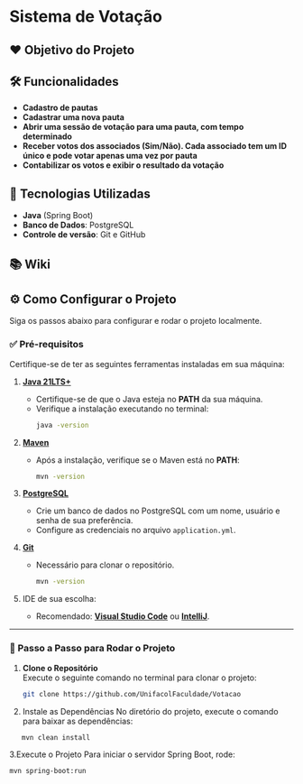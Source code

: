 # Sistema de Votação 

## ❤️ Objetivo do Projeto  


## 🛠️ Funcionalidades  
- **Cadastro de pautas**  
- **Cadastrar uma nova pauta**
- **Abrir uma sessão de votação para uma pauta, com tempo determinado**
- **Receber votos dos associados (Sim/Não). Cada associado tem um ID único e pode votar apenas uma vez por pauta**
- **Contabilizar os votos e exibir o resultado da votação**

## 🚀 Tecnologias Utilizadas  
- **Java** (Spring Boot)  
- **Banco de Dados**: PostgreSQL   
- **Controle de versão**: Git e GitHub  

## 📚 Wiki  
  




## ⚙️ Como Configurar o Projeto  

Siga os passos abaixo para configurar e rodar o projeto localmente.

### ✅ Pré-requisitos  
Certifique-se de ter as seguintes ferramentas instaladas em sua máquina:  
1. [**Java 21LTS+**](https://www.oracle.com/java/technologies/javase-downloads.html)  
   - Certifique-se de que o Java esteja no **PATH** da sua máquina.  
   - Verifique a instalação executando no terminal:  
     ```bash
     java -version
     ```  
2. [**Maven**](https://maven.apache.org/download.cgi)  
   - Após a instalação, verifique se o Maven está no **PATH**:  
     ```bash
     mvn -version
     ```  
3. [**PostgreSQL**](https://www.postgresql.org/download/)  
   - Crie um banco de dados no PostgreSQL com um nome, usuário e senha de sua preferência.  
   - Configure as credenciais no arquivo `application.yml`.  

4. [**Git**](https://git-scm.com/downloads)  
   - Necessário para clonar o repositório.
     ```bash
     mvn -version
     ```  

5. IDE de sua escolha:  
   - Recomendado: [**Visual Studio Code**](https://code.visualstudio.com/) ou [**IntelliJ**](https://www.jetbrains.com/pt-br/idea/).  

---

### 🚀 Passo a Passo para Rodar o Projeto  

1. **Clone o Repositório**  
   Execute o seguinte comando no terminal para clonar o projeto:  
   ```bash
   git clone https://github.com/UnifacolFaculdade/Votacao
   ```
   
2. Instale as Dependências
No diretório do projeto, execute o comando para baixar as dependências:
```bash
   mvn clean install
```
3.Execute o Projeto
Para iniciar o servidor Spring Boot, rode:
```bash
mvn spring-boot:run
```
